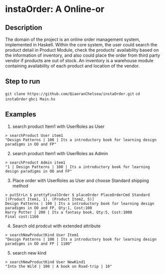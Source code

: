# instaOrder: A Online-or


## Description
The domain of the project is an online order management system, implemented in Haskell.
Within the core system, the user could search the product detail in Product Module, check the products’ availability based on the information of inventory, and also could place the order from third party vendor if products are out of stock. An inventory is a warehouse module containing availability of each product and location of the vendor.

## Step to run
`git clone https://github.com/QiaoranChelsea/instaOrder.git`
`cd instaOrder`
`ghci Main.hs` 

## Examples
1. search product Item1 with UserRoles as User 
```
> searchProduct User item1
"Design Patterns | 100 | Its a introductory book for learning design paradigms in OO and FP"
```

2. search product Item1 with UserRoles as Admin
```
> searchProduct Admin item1 
"1 | Design Patterns | 100 | Its a introductory book for learning design paradigms in OO and FP"
```

3. Place order with UserRoles as User and choose Standard shipping method
```
> putStrLn $ prettyFinalOrder $ placeOrder PlaceOrderCmd Standard [(Product Item1, 1), (Product Item2, 5)]
Design Patterns | 100 | Its a introductory book for learning design paradigms in OO and FP, Qty:1, Cost:100
Harry Potter | 200 | Its a fantasy book, Qty:5, Cost:1000
Final cost:1160
```

4. Search old prodcut with extended attribute
```
> searchNewProductKind User Item1
"Design Patterns | 100 | Its a introductory book for learning design paradigms in OO and FP | 1100"
```

5. search new kind 
```
> searchNewProductKind User NewKind1
"Into the Wild | 100 | A book on Road-trip | 10"
```


